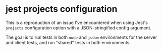 
# jest projects configuration

This is a reproduction of an issue I've encountered when using Jest's `projects` configuration option with a JSON-stringified config argument.

The goal is to run tests in both `node` and `jsdom` environments for the server and client tests, and run "shared" tests in both environments.
